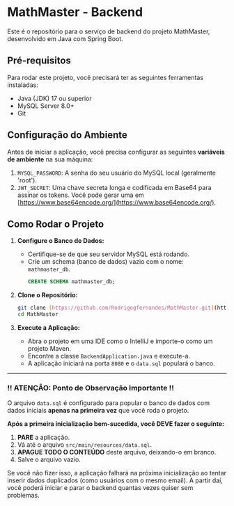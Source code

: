 # MathMaster - Backend

Este é o repositório para o serviço de backend do projeto MathMaster, desenvolvido em Java com Spring Boot.

## Pré-requisitos

Para rodar este projeto, você precisará ter as seguintes ferramentas instaladas:
-   Java (JDK) 17 ou superior
-   MySQL Server 8.0+
-   Git

## Configuração do Ambiente

Antes de iniciar a aplicação, você precisa configurar as seguintes **variáveis de ambiente** na sua máquina:

1.  `MYSQL_PASSWORD`: A senha do seu usuário do MySQL local (geralmente 'root').
2.  `JWT_SECRET`: Uma chave secreta longa e codificada em Base64 para assinar os tokens. Você pode gerar uma em [https://www.base64encode.org/](https://www.base64encode.org/).

## Como Rodar o Projeto

1.  **Configure o Banco de Dados:**
    * Certifique-se de que seu servidor MySQL está rodando.
    * Crie um schema (banco de dados) vazio com o nome: `mathmaster_db`.
        ```sql
        CREATE SCHEMA mathmaster_db;
        ```

2.  **Clone o Repositório:**
    ```bash
    git clone [https://github.com/Rodrigogfernandes/MathMaster.git](https://github.com/Rodrigogfernandes/MathMaster.git)
    cd MathMaster
    ```

3.  **Execute a Aplicação:**
    * Abra o projeto em uma IDE como o IntelliJ e importe-o como um projeto Maven.
    * Encontre a classe `BackendApplication.java` e execute-a.
    * A aplicação iniciará na porta `8080` e o `data.sql` populará o banco.

---
### **!! ATENÇÃO: Ponto de Observação Importante !!**

O arquivo `data.sql` é configurado para popular o banco de dados com dados iniciais **apenas na primeira vez** que você roda o projeto.

**Após a primeira inicialização bem-sucedida, você DEVE fazer o seguinte:**

1.  **PARE** a aplicação.
2.  Vá até o arquivo `src/main/resources/data.sql`.
3.  **APAGUE TODO O CONTEÚDO** deste arquivo, deixando-o em branco.
4.  Salve o arquivo vazio.

Se você não fizer isso, a aplicação falhará na próxima inicialização ao tentar inserir dados duplicados (como usuários com o mesmo email). A partir daí, você poderá iniciar e parar o backend quantas vezes quiser sem problemas.